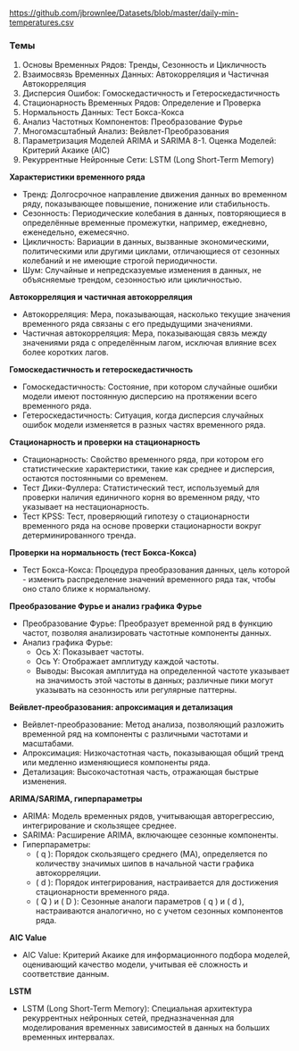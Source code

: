 https://github.com/jbrownlee/Datasets/blob/master/daily-min-temperatures.csv

### Темы 

1. Основы Временных Рядов: Тренды, Сезонность и Цикличность
2. Взаимосвязь Временных Данных: Автокорреляция и Частичная Автокорреляция
3. Дисперсия Ошибок: Гомоскедастичность и Гетероскедастичность
4. Стационарность Временных Рядов: Определение и Проверка
5. Нормальность Данных: Тест Бокса-Кокса
6. Анализ Частотных Компонентов: Преобразование Фурье
7. Многомасштабный Анализ: Вейвлет-Преобразования
8. Параметризация Моделей ARIMA и SARIMA
8-1. Оценка Моделей: Критерий Акаике (AIC)
9. Рекуррентные Нейронные Сети: LSTM (Long Short-Term Memory)

**Характеристики временного ряда**
- Тренд: Долгосрочное направление движения данных во временном ряду, показывающее повышение, понижение или стабильность.
- Сезонность: Периодические колебания в данных, повторяющиеся в определённые временные промежутки, например, ежедневно, еженедельно, ежемесячно.
- Цикличность: Вариации в данных, вызванные экономическими, политическими или другими циклами, отличающиеся от сезонных колебаний и не имеющие строгой периодичности.
- Шум: Случайные и непредсказуемые изменения в данных, не объясняемые трендом, сезонностью или цикличностью.

**Автокорреляция и частичная автокорреляция**
- Автокорреляция: Мера, показывающая, насколько текущие значения временного ряда связаны с его предыдущими значениями.
- Частичная автокорреляция: Мера, показывающая связь между значениями ряда с определённым лагом, исключая влияние всех более коротких лагов.

**Гомоскедастичность и гетероскедастичность**
- Гомоскедастичность: Состояние, при котором случайные ошибки модели имеют постоянную дисперсию на протяжении всего временного ряда.
- Гетероскедастичность: Ситуация, когда дисперсия случайных ошибок модели изменяется в разных частях временного ряда.

**Стационарность и проверки на стационарность**
- Стационарность: Свойство временного ряда, при котором его статистические характеристики, такие как среднее и дисперсия, остаются постоянными со временем.
- Тест Дики-Фуллера: Статистический тест, используемый для проверки наличия единичного корня во временном ряду, что указывает на нестационарность.
- Тест KPSS: Тест, проверяющий гипотезу о стационарности временного ряда на основе проверки стационарности вокруг детерминированного тренда.

**Проверки на нормальность (тест Бокса-Кокса)**
- Тест Бокса-Кокса: Процедура преобразования данных, цель которой - изменить распределение значений временного ряда так, чтобы оно стало ближе к нормальному.

**Преобразование Фурье и анализ графика Фурье**
- Преобразование Фурье: Преобразует временной ряд в функцию частот, позволяя анализировать частотные компоненты данных.
- Анализ графика Фурье:
  - Ось X: Показывает частоты.
  - Ось Y: Отображает амплитуду каждой частоты.
  - Выводы: Высокая амплитуда на определенной частоте указывает на значимость этой частоты в данных; различные пики могут указывать на сезонность или регулярные паттерны.

**Вейвлет-преобразования: апроксимация и детализация**
- Вейвлет-преобразование: Метод анализа, позволяющий разложить временной ряд на компоненты с различными частотами и масштабами.
- Апроксимация: Низкочастотная часть, показывающая общий тренд или медленно изменяющиеся компоненты ряда.
- Детализация: Высокочастотная часть, отражающая быстрые изменения.

**ARIMA/SARIMA, гиперпараметры**
- ARIMA: Модель временных рядов, учитывающая авторегрессию, интегрирование и скользящее среднее.
- SARIMA: Расширение ARIMA, включающее сезонные компоненты.
- Гиперпараметры: 
  - \( q \): Порядок скользящего среднего (MA), определяется по количеству значимых шипов в начальной части графика автокорреляции.
  - \( d \): Порядок интегрирования, настраивается для достижения стационарности временного ряда.
  - \( Q \) и \( D \): Сезонные аналоги параметров \( q \) и \( d \), настраиваются аналогично, но с учетом сезонных компонентов ряда.

**AIC Value**
- AIC Value: Критерий Акаике для информационного подбора моделей, оценивающий качество модели, учитывая её сложность и соответствие данным.

**LSTM**
- LSTM (Long Short-Term Memory): Специальная архитектура рекуррентных нейронных сетей, предназначенная для моделирования временных зависимостей в данных на больших временных интервалах.




